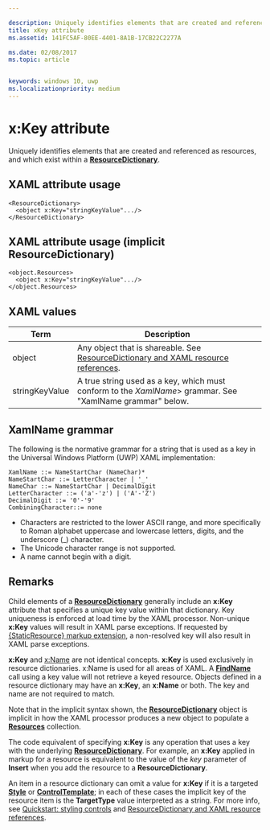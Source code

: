 ```yaml
---

description: Uniquely identifies elements that are created and referenced as resources, and which exist within a ResourceDictionary.
title: xKey attribute
ms.assetid: 141FC5AF-80EE-4401-8A1B-17CB22C2277A

ms.date: 02/08/2017
ms.topic: article


keywords: windows 10, uwp
ms.localizationpriority: medium
---
```


# x:Key attribute


Uniquely identifies elements that are created and referenced as resources, and which exist within a [**ResourceDictionary**](https://msdn.microsoft.com/library/windows/apps/br208794).

## XAML attribute usage

``` syntax
<ResourceDictionary>
  <object x:Key="stringKeyValue".../>
</ResourceDictionary>
```

## XAML attribute usage (implicit **ResourceDictionary**)

``` syntax
<object.Resources>
  <object x:Key="stringKeyValue".../>
</object.Resources>
```

## XAML values

| Term | Description |
|------|-------------|
| object | Any object that is shareable. See [ResourceDictionary and XAML resource references](https://msdn.microsoft.com/library/windows/apps/mt187273). |
| stringKeyValue | A true string used as a key, which must conform to the _XamlName_> grammar. See "XamlName grammar" below. | 

##  XamlName grammar

The following is the normative grammar for a string that is used as a key in the Universal Windows Platform (UWP) XAML implementation:

``` syntax
XamlName ::= NameStartChar (NameChar)*
NameStartChar ::= LetterCharacter | '_'
NameChar ::= NameStartChar | DecimalDigit
LetterCharacter ::= ('a'-'z') | ('A'-'Z')
DecimalDigit ::= '0'-'9'
CombiningCharacter::= none
```

-   Characters are restricted to the lower ASCII range, and more specifically to Roman alphabet uppercase and lowercase letters, digits, and the underscore (\_) character.
-   The Unicode character range is not supported.
-   A name cannot begin with a digit.

## Remarks

Child elements of a [**ResourceDictionary**](https://msdn.microsoft.com/library/windows/apps/br208794) generally include an **x:Key** attribute that specifies a unique key value within that dictionary. Key uniqueness is enforced at load time by the XAML processor. Non-unique **x:Key** values will result in XAML parse exceptions. If requested by [{StaticResource} markup extension](staticresource-markup-extension.md), a non-resolved key will also result in XAML parse exceptions.

**x:Key** and [x:Name](x-name-attribute.md) are not identical concepts. **x:Key** is used exclusively in resource dictionaries. x:Name is used for all areas of XAML. A [**FindName**](https://msdn.microsoft.com/library/windows/apps/br208715) call using a key value will not retrieve a keyed resource. Objects defined in a resource dictionary may have an **x:Key**, an **x:Name** or both. The key and name are not required to match.

Note that in the implicit syntax shown, the [**ResourceDictionary**](https://msdn.microsoft.com/library/windows/apps/br208794) object is implicit in how the XAML processor produces a new object to populate a [**Resources**](https://msdn.microsoft.com/library/windows/apps/br208740) collection.

The code equivalent of specifying **x:Key** is any operation that uses a key with the underlying [**ResourceDictionary**](https://msdn.microsoft.com/library/windows/apps/br208794). For example, an **x:Key** applied in markup for a resource is equivalent to the value of the *key* parameter of **Insert** when you add the resource to a **ResourceDictionary**.

An item in a resource dictionary can omit a value for **x:Key** if it is a targeted [**Style**](https://msdn.microsoft.com/library/windows/apps/br208849) or [**ControlTemplate**](https://msdn.microsoft.com/library/windows/apps/br209391); in each of these cases the implicit key of the resource item is the **TargetType** value interpreted as a string. For more info, see [Quickstart: styling controls](https://msdn.microsoft.com/library/windows/apps/hh465498) and [ResourceDictionary and XAML resource references](https://msdn.microsoft.com/library/windows/apps/mt187273).

